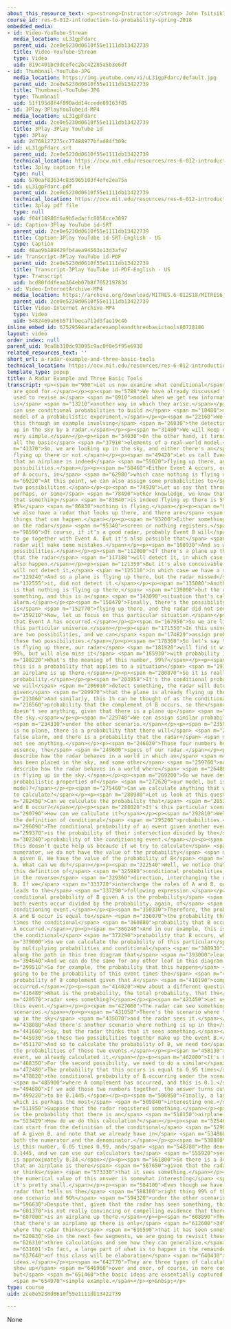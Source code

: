 ```yaml
---
about_this_resource_text: <p><strong>Instructor:</strong> John Tsitsiklis</p>
course_id: res-6-012-introduction-to-probability-spring-2018
embedded_media:
- id: Video-YouTube-Stream
  media_location: uL31gpFdarc
  parent_uid: 2ce0e5230d0610f55e1111db13422739
  title: Video-YouTube-Stream
  type: Video
  uid: 819c401bc9dcefec2bc42285a5b3e6df
- id: Thumbnail-YouTube-JPG
  media_location: https://img.youtube.com/vi/uL31gpFdarc/default.jpg
  parent_uid: 2ce0e5230d0610f55e1111db13422739
  title: Thumbnail-YouTube-JPG
  type: Thumbnail
  uid: 51f195d8f4f890add14ccede09163f85
- id: 3Play-3PlayYouTubeid-MP4
  media_location: uL31gpFdarc
  parent_uid: 2ce0e5230d0610f55e1111db13422739
  title: 3Play-3Play YouTube id
  type: 3Play
  uid: 2d768127275cc77488977bfad84f309c
- id: uL31gpFdarc.srt
  parent_uid: 2ce0e5230d0610f55e1111db13422739
  technical_location: https://ocw.mit.edu/resources/res-6-012-introduction-to-probability-spring-2018/part-i-the-fundamentals/a-radar-example-and-three-basic-tools/uL31gpFdarc.srt
  title: 3play caption file
  type: null
  uid: 570eaf83634c835965103f4efe2ea75a
- id: uL31gpFdarc.pdf
  parent_uid: 2ce0e5230d0610f55e1111db13422739
  technical_location: https://ocw.mit.edu/resources/res-6-012-introduction-to-probability-spring-2018/part-i-the-fundamentals/a-radar-example-and-three-basic-tools/uL31gpFdarc.pdf
  title: 3play pdf file
  type: null
  uid: f04f18986f6a9b5edacfc8058cce3897
- id: Caption-3Play YouTube id-SRT
  parent_uid: 2ce0e5230d0610f55e1111db13422739
  title: Caption-3Play YouTube id-SRT-English - US
  type: Caption
  uid: 48ae9b189429fb4aea94563e13d3afe7
- id: Transcript-3Play YouTube id-PDF
  parent_uid: 2ce0e5230d0610f55e1111db13422739
  title: Transcript-3Play YouTube id-PDF-English - US
  type: Transcript
  uid: bcd80fddfeaa364eb07b8f705219783d
- id: Video-InternetArchive-MP4
  media_location: https://archive.org/download/MITRES.6-012S18/MITRES6_012S18_L02-05_300k.mp4
  parent_uid: 2ce0e5230d0610f55e1111db13422739
  title: Video-Internet Archive-MP4
  type: Video
  uid: 5482469ab6b5717beca711d3fae19c46
inline_embed_id: 67529594aradarexampleandthreebasictools80728186
layout: video
order_index: null
parent_uid: 9ca6b310dc93095c9ac0f0e5f95e6930
related_resources_text: ''
short_url: a-radar-example-and-three-basic-tools
technical_location: https://ocw.mit.edu/resources/res-6-012-introduction-to-probability-spring-2018/part-i-the-fundamentals/a-radar-example-and-three-basic-tools
template_type: popup
title: A Radar Example and Three Basic Tools
transcript: <p><span m="980">Let us now examine what conditional</span> <span m="3320">probabilities
  are good for.</span></p><p><span m="5780">We have already discussed that they are
  used to revise a</span> <span m="8910">model when we get new information, but there
  is</span> <span m="13210">another way in which they arise.</span></p><p><span m="15570">We
  can use conditional probabilities to build a</span> <span m="18480">multi-stage
  model of a probabilistic experiment.</span></p><p><span m="22160">We will illustrate
  this through an example involving</span> <span m="26030">the detection of an object
  up in the sky by a radar.</span></p><p><span m="31480">We will keep our example
  very simple.</span></p><p><span m="34030">On the other hand, it turns out to have
  all the basic</span> <span m="37910">elements of a real-world model.</span></p><p><span
  m="41370">So, we are looking up in the sky, and either there's an</span> <span m="46260">airplane
  flying up there or not.</span></p><p><span m="49420">Let us call Event A the event
  that an airplane is indeed</span> <span m="55020">flying up there, and we have two
  possibilities.</span></p><p><span m="58460">Either Event A occurs, or the complement
  of A occurs, in</span> <span m="62980">which case nothing is flying up there.</span></p><p><span
  m="69220">At this point, we can also assign some probabilities to</span> <span m="73010">these
  two possibilities.</span></p><p><span m="74930">Let us say that through prior experience,
  perhaps, or some</span> <span m="78490">other knowledge, we know that the probability
  that something</span> <span m="81840">is indeed flying up there is 5% and with probability
  95%</span> <span m="86830">nothing is flying.</span></p><p><span m="88360">Now,
  we also have a radar that looks up there, and there are</span> <span m="91890">two
  things that can happen.</span></p><p><span m="93200">Either something registers
  on the radar</span> <span m="95340">screen or nothing registers.</span></p><p><span
  m="98590">Of course, if it's a good radar, probably Event B will</span> <span m="101970">tend
  to go together with Event A. But it's also possible that</span> <span m="105440">the
  radar will make some mistakes.</span></p><p><span m="108930">And so we have various
  possibilities.</span></p><p><span m="112000">If there's a plane up there, it's possible
  that the radar</span> <span m="117180">will detect it, in which case Event B will
  also happen.</span></p><p><span m="121350">But it's also conceivable that the radar
  will not detect it,</span> <span m="125110">in which case we have a so-called miss.</span></p><p><span
  m="129240">And so a plane is flying up there, but the radar missed</span> <span
  m="132555">it, did not detect it.</span></p><p><span m="135080">Another possibility
  is that nothing is flying up there,</span> <span m="139000">but the radar does detect
  something, and this is a</span> <span m="143090">situation that's called a false
  alarm.</span></p><p><span m="150470">Finally, there's the possibility that nothing
  is</span> <span m="152770">flying up there, and the radar did not see anything either.</span></p><p><span
  m="159210">Now, let us focus on this particular situation.</span></p><p><span m="163760">Suppose
  that Event A has occurred.</span></p><p><span m="167950">So we are living inside
  this particular universe.</span></p><p><span m="171550">In this universe, there
  are two possibilities, and we can</span> <span m="174829">assign probabilities to
  these two possibilities.</span></p><p><span m="178360">So let's say that if something
  is flying up there, our radar</span> <span m="181920">will find it with probability
  99%, but will also miss it</span> <span m="185930">with probability 1%.</span></p><p><span
  m="188220">What's the meaning of this number, 99%?</span></p><p><span m="192700">Well,
  this is a probability that applies to a situation</span> <span m="197450">where
  an airplane is up there.</span></p><p><span m="200870">So it is really a conditional
  probability.</span></p><p><span m="203950">It's the conditional probability that
  we will</span> <span m="206010">detect something, the radar will detect the plane,
  given</span> <span m="209970">that the plane is already flying up there.</span></p><p><span
  m="213060">And similarly, this 1% can be thought of as the conditional</span> <span
  m="216560">probability that the complement of B occurs, so the</span> <span m="220930">radar
  doesn't see anything, given that there is a plane up</span> <span m="226060">in
  the sky.</span></p><p><span m="229740">We can assign similar probabilities</span>
  <span m="234310">under the other scenario.</span></p><p><span m="235910">If there
  is no plane, there is a probability that there will</span> <span m="240670">be a
  false alarm, and there is a probability that the radar</span> <span m="244050">will
  not see anything.</span></p><p><span m="246030">Those four numbers here are, in
  essence, the</span> <span m="249600">specs of our radar.</span></p><p><span m="251830">They
  describe how the radar behaves in a world in which an</span> <span m="256720">airplane
  has been placed in the sky, and some other</span> <span m="259760">numbers that
  describe how the radar behaves in a world where</span> <span m="264860">nothing
  is flying up in the sky.</span></p><p><span m="269200">So we have described various
  probabilistic properties of</span> <span m="272620">our model, but is it a complete
  model?</span></p><p><span m="275460">Can we calculate anything that we might wish
  to calculate?</span></p><p><span m="280980">Let us look at this question.</span></p><p><span
  m="282450">Can we calculate the probability that</span> <span m="285320">both A
  and B occur?</span></p><p><span m="288020">It's this particular scenario here.</span></p><p><span
  m="290790">How can we calculate it?</span></p><p><span m="292810">Well, let us remember
  the definition of conditional</span> <span m="295200">probabilities.</span></p><p><span
  m="296090">The conditional probability of an event given another event</span> <span
  m="299370">is the probability of their intersection divided by the</span> <span
  m="302340">probability of the conditioning event.</span></p><p><span m="305860">But
  this doesn't quite help us because if we try to calculate</span> <span m="312480">the
  numerator, we do not have the value of the probability</span> <span m="316180">of
  A given B. We have the value of the probability of B</span> <span m="319610">given
  A. What can we do?</span></p><p><span m="322540">Well, we notice that we can use
  this definition of</span> <span m="325980">conditional probabilities, but use it
  in the reverse</span> <span m="329360">direction, interchanging the roles of A and
  B. If we</span> <span m="333720">interchange the roles of A and B, our definition
  leads to the</span> <span m="337290">following expression.</span></p><p><span m="338880">The
  conditional probability of B given A is the probability</span> <span m="342710">that
  both events occur divided by the probability, again, of</span> <span m="347300">the
  conditioning event.</span></p><p><span m="350330">Therefore, the probability that
  A and B occur is equal to</span> <span m="356070">the probability that A occurs
  times the conditional</span> <span m="360880">probability that B occurs given that
  A occurred.</span></p><p><span m="366240">And in our example, this is 0.05 times
  the conditional</span> <span m="372290">probability that B occurs, which is 0.99.</span></p><p><span
  m="379000">So we can calculate the probability of this particular</span> <span m="383400">event
  by multiplying probabilities and conditional</span> <span m="388930">probabilities
  along the path in this tree diagram that</span> <span m="393000">leads us here.</span></p><p><span
  m="394640">And we can do the same for any other leaf in this diagram.</span></p><p><span
  m="399510">So for example, the probability that this happens</span> <span m="402560">is
  going to be the probability of this event times the</span> <span m="406040">conditional
  probability of B complement given that A</span> <span m="410190">complement has
  occurred.</span></p><p><span m="414020">How about a different question?</span></p><p><span
  m="416480">What is the probability, the total probability, that the</span> <span
  m="420570">radar sees something?</span></p><p><span m="423450">Let us try to identify
  this event.</span></p><p><span m="427060">The radar can see something under two
  scenarios.</span></p><p><span m="431050">There's the scenario where there is a plane
  up in the sky</span> <span m="435070">and the radar sees it.</span></p><p><span
  m="438080">And there's another scenario where nothing is up in the</span> <span
  m="441600">sky, but the radar thinks that it sees something.</span></p><p><span
  m="445930">So these two possibilities together make up the event B.</span></p><p><span
  m="451170">And so to calculate the probability of B, we need to</span> <span m="454990">add
  the probabilities of these two events.</span></p><p><span m="458130">For the first
  event, we already calculated it.</span></p><p><span m="462000">It's 0.05 times 0.90.</span></p><p><span
  m="468350">For the second possibility, we need to do a similar</span> <span m="471780">calculation.</span></p><p><span
  m="472480">The probability that this occurs is equal to 0.95 times</span> <span
  m="478820">the conditional probability of B occurring under the scenario</span>
  <span m="485900">where A complement has occurred, and this is 0.1.</span></p><p><span
  m="494680">If we add those two numbers together, the answer turns out</span> <span
  m="499220">to be 0.1445.</span></p><p><span m="506850">Finally, a last question,
  which is perhaps the most</span> <span m="509840">interesting one.</span></p><p><span
  m="511950">Suppose that the radar registered something.</span></p><p><span m="515320">What
  is the probability that there is an</span> <span m="518150">airplane out there?</span></p><p><span
  m="523429">How do we do this calculation?</span></p><p><span m="525460">Well, we
  can start from the definition of the conditional</span> <span m="529040">probability
  of A given B, and note that we already have in</span> <span m="534860">our hands
  both the numerator and the denominator.</span></p><p><span m="538880">So the numerator
  is this number, 0.05 times 0.99, and</span> <span m="548780">the denominator is
  0.1445, and we can use our calculators to</span> <span m="555920">see that the answer
  is approximately 0.34.</span></p><p><span m="561800">So there is a 34% probability
  that an airplane is there</span> <span m="567650">given that the radar has seen
  or thinks</span> <span m="573330">that it sees something.</span></p><p><span m="576530">So
  the numerical value of this answer is somewhat interesting</span> <span m="582220">because
  it's pretty small.</span></p><p><span m="584100">Even though we have a very good
  radar that tells us the</span> <span m="588100">right thing 99% of the time under
  one scenario and 90%</span> <span m="594320">under the other scenario.</span></p><p><span
  m="596630">Despite that, given that the radar has seen something, this</span> <span
  m="601370">is not really convincing or compelling evidence that there</span> <span
  m="607000">is an airplane up there.</span></p><p><span m="608890">The probability
  that there's an airplane up there is only</span> <span m="612600">34% in a situation
  where the radar thinks</span> <span m="616590">that it has seen something.</span></p><p><span
  m="620830">So in the next few segments, we are going to revisit these</span> <span
  m="626310">three calculations and see how they can generalize.</span></p><p><span
  m="631601">In fact, a large part of what is to happen in the remainder</span> <span
  m="637640">of this class will be elaboration</span> <span m="640430">on these three
  ideas.</span></p><p><span m="642770">They are three types of calculations that will
  show up</span> <span m="646960">over and over, of course, in more complicated forms,
  but</span> <span m="651460">the basic ideas are essentially captured in this</span>
  <span m="654970">simple example.</span></p><p>&nbsp;</p>
type: course
uid: 2ce0e5230d0610f55e1111db13422739

---
```

None